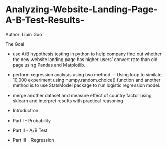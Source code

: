 # Analyzing-Website-Landing-Page-A-B-Test-Results-
Author: Libin Guo

The Goal
- use A/B hypothesis testing in python to help company find out whether the new website landing page has higher users’ convert rate than old page using Pandas and Matplotlib. 
- perform regression analysis using two method -- Using loop to similate 10,000 experiment using numpy.random.choice() function and another method is to use StatsModel package to run logistic regression model.
- merge another dataset and measure effect of country factor using sklearn and interpret results with practical reasoning

- Introduction
- Part I - Probability
- Part II - A/B Test
- Part III - Regression
